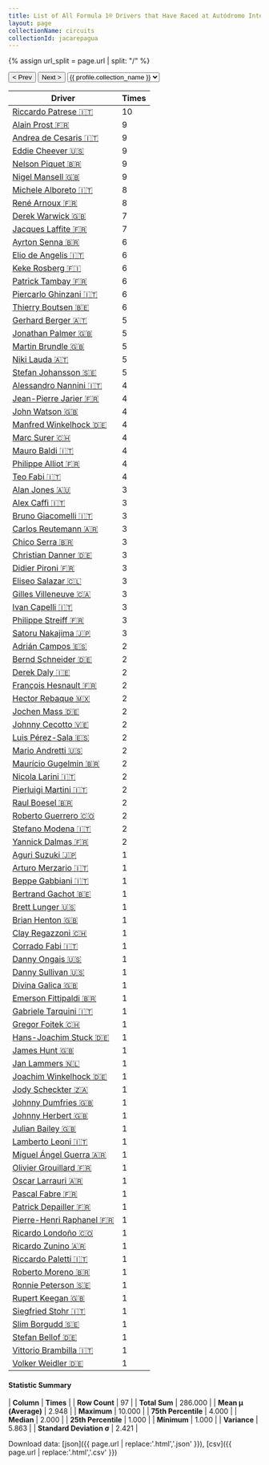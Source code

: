 ```yaml
---
title: List of All Formula 1® Drivers that Have Raced at Autódromo Internacional Nelson Piquet
layout: page
collectionName: circuits
collectionId: jacarepagua
---
```


{% assign url_split = page.url | split: "/" %}
<div id="collection-navigation">
<button onclick="selector.options[selector.selectedIndex-1].value && (window.location = selector.options[selector.selectedIndex-1].value);">&lt; Prev</button>
<button onclick="selector.options[selector.selectedIndex+1].value && (window.location = selector.options[selector.selectedIndex+1].value);">Next &gt;</button>
<select id="selector" onchange="this.options[this.selectedIndex].value && (window.location = this.options[this.selectedIndex].value);">
  {% for collectionId in site.data[page.collectionName].refs %}
    {% if collectionId == page.collectionId %}
      {% assign selected = "selected" %}
    {% else %}
      {% assign selected = "" %}
    {% endif %}
    {% assign profile = site.data[page.collectionName][collectionId].profile %}
    <option value="/f1/{{ page.collectionName }}/{{ collectionId }}/{{ url_split[4] }}" {{ selected }}>{{ profile.collection_name }}</option>
  {% endfor %}
</select>
</div>

| Driver | Times |
|--|--|
| [Riccardo Patrese 🇮🇹](/f1/drivers/patrese) | 10 |
| [Alain Prost 🇫🇷](/f1/drivers/prost) | 9 |
| [Andrea de Cesaris 🇮🇹](/f1/drivers/cesaris) | 9 |
| [Eddie Cheever 🇺🇸](/f1/drivers/cheever) | 9 |
| [Nelson Piquet 🇧🇷](/f1/drivers/piquet) | 9 |
| [Nigel Mansell 🇬🇧](/f1/drivers/mansell) | 9 |
| [Michele Alboreto 🇮🇹](/f1/drivers/alboreto) | 8 |
| [René Arnoux 🇫🇷](/f1/drivers/arnoux) | 8 |
| [Derek Warwick 🇬🇧](/f1/drivers/warwick) | 7 |
| [Jacques Laffite 🇫🇷](/f1/drivers/laffite) | 7 |
| [Ayrton Senna 🇧🇷](/f1/drivers/senna) | 6 |
| [Elio de Angelis 🇮🇹](/f1/drivers/angelis) | 6 |
| [Keke Rosberg 🇫🇮](/f1/drivers/keke_rosberg) | 6 |
| [Patrick Tambay 🇫🇷](/f1/drivers/tambay) | 6 |
| [Piercarlo Ghinzani 🇮🇹](/f1/drivers/ghinzani) | 6 |
| [Thierry Boutsen 🇧🇪](/f1/drivers/boutsen) | 6 |
| [Gerhard Berger 🇦🇹](/f1/drivers/berger) | 5 |
| [Jonathan Palmer 🇬🇧](/f1/drivers/palmer) | 5 |
| [Martin Brundle 🇬🇧](/f1/drivers/brundle) | 5 |
| [Niki Lauda 🇦🇹](/f1/drivers/lauda) | 5 |
| [Stefan Johansson 🇸🇪](/f1/drivers/johansson) | 5 |
| [Alessandro Nannini 🇮🇹](/f1/drivers/nannini) | 4 |
| [Jean-Pierre Jarier 🇫🇷](/f1/drivers/jarier) | 4 |
| [John Watson 🇬🇧](/f1/drivers/watson) | 4 |
| [Manfred Winkelhock 🇩🇪](/f1/drivers/manfred_winkelhock) | 4 |
| [Marc Surer 🇨🇭](/f1/drivers/surer) | 4 |
| [Mauro Baldi 🇮🇹](/f1/drivers/baldi) | 4 |
| [Philippe Alliot 🇫🇷](/f1/drivers/alliot) | 4 |
| [Teo Fabi 🇮🇹](/f1/drivers/fabi) | 4 |
| [Alan Jones 🇦🇺](/f1/drivers/jones) | 3 |
| [Alex Caffi 🇮🇹](/f1/drivers/caffi) | 3 |
| [Bruno Giacomelli 🇮🇹](/f1/drivers/giacomelli) | 3 |
| [Carlos Reutemann 🇦🇷](/f1/drivers/reutemann) | 3 |
| [Chico Serra 🇧🇷](/f1/drivers/serra) | 3 |
| [Christian Danner 🇩🇪](/f1/drivers/danner) | 3 |
| [Didier Pironi 🇫🇷](/f1/drivers/pironi) | 3 |
| [Eliseo Salazar 🇨🇱](/f1/drivers/salazar) | 3 |
| [Gilles Villeneuve 🇨🇦](/f1/drivers/gilles_villeneuve) | 3 |
| [Ivan Capelli 🇮🇹](/f1/drivers/capelli) | 3 |
| [Philippe Streiff 🇫🇷](/f1/drivers/streiff) | 3 |
| [Satoru Nakajima 🇯🇵](/f1/drivers/satoru_nakajima) | 3 |
| [Adrián Campos 🇪🇸](/f1/drivers/campos) | 2 |
| [Bernd Schneider 🇩🇪](/f1/drivers/schneider) | 2 |
| [Derek Daly 🇮🇪](/f1/drivers/daly) | 2 |
| [François Hesnault 🇫🇷](/f1/drivers/hesnault) | 2 |
| [Hector Rebaque 🇲🇽](/f1/drivers/rebaque) | 2 |
| [Jochen Mass 🇩🇪](/f1/drivers/mass) | 2 |
| [Johnny Cecotto 🇻🇪](/f1/drivers/cecotto) | 2 |
| [Luis Pérez-Sala 🇪🇸](/f1/drivers/sala) | 2 |
| [Mario Andretti 🇺🇸](/f1/drivers/mario_andretti) | 2 |
| [Maurício Gugelmin 🇧🇷](/f1/drivers/gugelmin) | 2 |
| [Nicola Larini 🇮🇹](/f1/drivers/larini) | 2 |
| [Pierluigi Martini 🇮🇹](/f1/drivers/martini) | 2 |
| [Raul Boesel 🇧🇷](/f1/drivers/boesel) | 2 |
| [Roberto Guerrero 🇨🇴](/f1/drivers/guerrero) | 2 |
| [Stefano Modena 🇮🇹](/f1/drivers/modena) | 2 |
| [Yannick Dalmas 🇫🇷](/f1/drivers/dalmas) | 2 |
| [Aguri Suzuki 🇯🇵](/f1/drivers/suzuki) | 1 |
| [Arturo Merzario 🇮🇹](/f1/drivers/merzario) | 1 |
| [Beppe Gabbiani 🇮🇹](/f1/drivers/gabbiani) | 1 |
| [Bertrand Gachot 🇧🇪](/f1/drivers/gachot) | 1 |
| [Brett Lunger 🇺🇸](/f1/drivers/lunger) | 1 |
| [Brian Henton 🇬🇧](/f1/drivers/henton) | 1 |
| [Clay Regazzoni 🇨🇭](/f1/drivers/regazzoni) | 1 |
| [Corrado Fabi 🇮🇹](/f1/drivers/corrado_fabi) | 1 |
| [Danny Ongais 🇺🇸](/f1/drivers/ongais) | 1 |
| [Danny Sullivan 🇺🇸](/f1/drivers/sullivan) | 1 |
| [Divina Galica 🇬🇧](/f1/drivers/galica) | 1 |
| [Emerson Fittipaldi 🇧🇷](/f1/drivers/emerson_fittipaldi) | 1 |
| [Gabriele Tarquini 🇮🇹](/f1/drivers/tarquini) | 1 |
| [Gregor Foitek 🇨🇭](/f1/drivers/foitek) | 1 |
| [Hans-Joachim Stuck 🇩🇪](/f1/drivers/stuck) | 1 |
| [James Hunt 🇬🇧](/f1/drivers/hunt) | 1 |
| [Jan Lammers 🇳🇱](/f1/drivers/lammers) | 1 |
| [Joachim Winkelhock 🇩🇪](/f1/drivers/joachim_winkelhock) | 1 |
| [Jody Scheckter 🇿🇦](/f1/drivers/scheckter) | 1 |
| [Johnny Dumfries 🇬🇧](/f1/drivers/dumfries) | 1 |
| [Johnny Herbert 🇬🇧](/f1/drivers/herbert) | 1 |
| [Julian Bailey 🇬🇧](/f1/drivers/bailey) | 1 |
| [Lamberto Leoni 🇮🇹](/f1/drivers/leoni) | 1 |
| [Miguel Ángel Guerra 🇦🇷](/f1/drivers/guerra) | 1 |
| [Olivier Grouillard 🇫🇷](/f1/drivers/grouillard) | 1 |
| [Oscar Larrauri 🇦🇷](/f1/drivers/larrauri) | 1 |
| [Pascal Fabre 🇫🇷](/f1/drivers/fabre) | 1 |
| [Patrick Depailler 🇫🇷](/f1/drivers/depailler) | 1 |
| [Pierre-Henri Raphanel 🇫🇷](/f1/drivers/raphanel) | 1 |
| [Ricardo Londoño 🇨🇴](/f1/drivers/londono) | 1 |
| [Ricardo Zunino 🇦🇷](/f1/drivers/zunino) | 1 |
| [Riccardo Paletti 🇮🇹](/f1/drivers/paletti) | 1 |
| [Roberto Moreno 🇧🇷](/f1/drivers/moreno) | 1 |
| [Ronnie Peterson 🇸🇪](/f1/drivers/peterson) | 1 |
| [Rupert Keegan 🇬🇧](/f1/drivers/keegan) | 1 |
| [Siegfried Stohr 🇮🇹](/f1/drivers/stohr) | 1 |
| [Slim Borgudd 🇸🇪](/f1/drivers/borgudd) | 1 |
| [Stefan Bellof 🇩🇪](/f1/drivers/bellof) | 1 |
| [Vittorio Brambilla 🇮🇹](/f1/drivers/brambilla) | 1 |
| [Volker Weidler 🇩🇪](/f1/drivers/weidler) | 1 |

#### Statistic Summary

| **Column** | **Times** |
| **Row Count** | 97 |
| **Total Sum** | 286.000 |
| **Mean μ (Average)** | 2.948 |
| **Maximum** | 10.000 |
| **75th Percentile** | 4.000 |
| **Median** | 2.000 |
| **25th Percentile** | 1.000 |
| **Minimum** | 1.000 |
| **Variance** | 5.863 |
| **Standard Deviation σ** | 2.421 |

Download data: [json]({{ page.url | replace:'.html','.json' }}), [csv]({{ page.url | replace:'.html','.csv' }})
